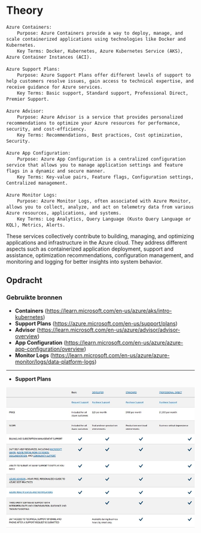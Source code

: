# Theory

    Azure Containers:
        Purpose: Azure Containers provide a way to deploy, manage, and scale containerized applications using technologies like Docker and Kubernetes.
        Key Terms: Docker, Kubernetes, Azure Kubernetes Service (AKS), Azure Container Instances (ACI).

    Azure Support Plans:
        Purpose: Azure Support Plans offer different levels of support to help customers resolve issues, gain access to technical expertise, and receive guidance for Azure services.
        Key Terms: Basic support, Standard support, Professional Direct, Premier Support.

    Azure Advisor:
        Purpose: Azure Advisor is a service that provides personalized recommendations to optimize your Azure resources for performance, security, and cost-efficiency.
        Key Terms: Recommendations, Best practices, Cost optimization, Security.

    Azure App Configuration:
        Purpose: Azure App Configuration is a centralized configuration service that allows you to manage application settings and feature flags in a dynamic and secure manner.
        Key Terms: Key-value pairs, Feature flags, Configuration settings, Centralized management.

    Azure Monitor Logs:
        Purpose: Azure Monitor Logs, often associated with Azure Monitor, allows you to collect, analyze, and act on telemetry data from various Azure resources, applications, and systems.
        Key Terms: Log Analytics, Query Language (Kusto Query Language or KQL), Metrics, Alerts.

These services collectively contribute to building, managing, and optimizing applications and infrastructure in the Azure cloud. They address different aspects such as containerized application deployment, support and assistance, optimization recommendations, configuration management, and monitoring and logging for better insights into system behavior.

## Opdracht
### Gebruikte bronnen

* __Containers__ (https://learn.microsoft.com/en-us/azure/aks/intro-kubernetes)
* __Support Plans__ (https://azure.microsoft.com/en-us/support/plans)
* __Advisor__ (https://learn.microsoft.com/en-us/azure/advisor/advisor-overview)
* __App Configuration__ (https://learn.microsoft.com/en-us/azure/azure-app-configuration/overview)
* __Monitor Logs__ (https://learn.microsoft.com/en-us/azure/azure-monitor/logs/data-platform-logs)

---

* __Support Plans__ 

![Alt text](../00_includes/06_SupportPlan.JPG)